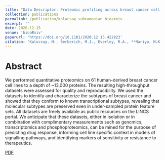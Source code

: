 ```yaml
---
title: "Data Descriptor: Proteomic profiling across breast cancer cell lines and models"
collection: publications
permalink: /publication/kolacsay_subramanian_bioarxiv
excerpt: ''
date: 2020-12-15
venue: 'bioaRxiv'
paperurl: 'https://doi.org/10.1101/2020.12.15.422823'
citation: 'Kalocsay, M., Berberich, M.J., Everley, R.A., **Nariya, M.K.**, Chung, M., Gaudio, B., Victor, C., Bradshaw, G.A., Hafner, M., Sorger P.K., Mills, C.E., Subramanian, K. (2020) Data Descriptor: Proteomic profiling across breast cancer cell lines and models *In review at Scientific Data*'
---
```


# Abstract 
We performed quantitative proteomics on 61 human-derived breast cancer cell lines to a depth of ~13,000 proteins. The resulting high-throughput datasets were assessed for quality and reproducibility. We used the datasets to identify and characterize the subtypes of breast cancer and showed that they conform to known transcriptional subtypes, revealing that molecular subtypes are preserved even in under-sampled protein feature sets. All datasets are freely available as public resources on the LINCS portal. We anticipate that these datasets, either in isolation or in combination with complimentary measurements such as genomics, transcriptomics and phosphoproteomics, can be mined for the purpose of predicting drug response, informing cell line specific context in models of signalling pathways, and identifying markers of sensitivity or resistance to therapeutics.

[PDF](http://mauliknariya.github.io/files/Kalocsay_Subramanian_bioarxiv2020.pdf)
